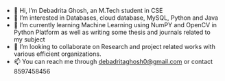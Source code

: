 - 👋 Hi, I’m Debadrita Ghosh, an M.Tech student in CSE
- 👀 I’m interested in Databases, cloud database, MySQL, Python and Java
- 🌱 I’m currently learning Machine Learning using NumPY and OpenCV in Python Platform as well as writing some thesis and journals related to my subject
- 💞️ I’m looking to collaborate on Research and project related works with various efficient organizations.
- 📫 You can reach me through debadritaghosh0@gmail.com or contact 8597458456

<!---
debadrita0/debadrita0 is a ✨ special ✨ repository because its `README.md` (this file) appears on your GitHub profile.
You can click the Preview link to take a look at your changes.
--->

